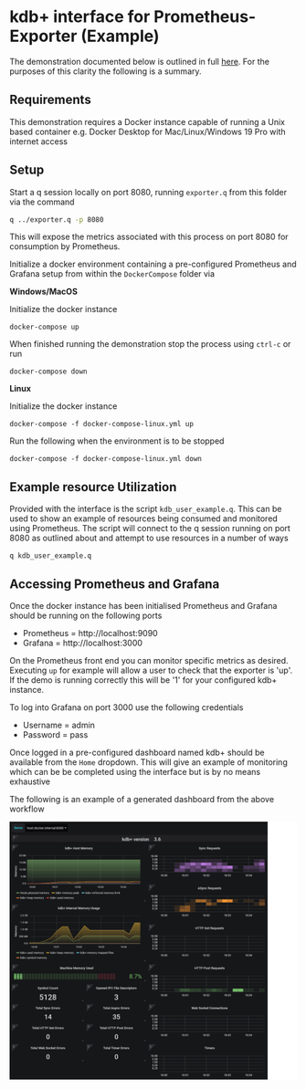 # kdb+ interface for Prometheus-Exporter (Example)

The demonstration documented below is outlined in full [here](https://code.kx.com/q/interfaces/prom/exporter/examples). For the purposes of this clarity the following is a summary.

## Requirements
This demonstration requires a Docker instance capable of running a Unix based container e.g. Docker Desktop for Mac/Linux/Windows 19 Pro with internet access

## Setup

Start a q session locally on port 8080, running `exporter.q` from this folder via the command

```bash
q ../exporter.q -p 8080
```

This will expose the metrics associated with this process on port 8080 for consumption by Prometheus.

Initialize a docker environment containing a pre-configured Prometheus and Grafana setup from within the `DockerCompose` folder via

**Windows/MacOS**

Initialize the docker instance

```
docker-compose up
```

When finished running the demonstration stop the process using `ctrl-c` or run

```
docker-compose down
```

**Linux**

Initialize the docker instance

```
docker-compose -f docker-compose-linux.yml up
```

Run the following when the environment is to be stopped

```
docker-compose -f docker-compose-linux.yml down
```

## Example resource Utilization

Provided with the interface is the script `kdb_user_example.q`. This can be used to show an example of resources being consumed and monitored using Prometheus. The script will connect to the q session running on port 8080 as outlined about and attempt to use resources in a number of ways

```
q kdb_user_example.q
```

## Accessing Prometheus and Grafana

Once the docker instance has been initialised Prometheus and Grafana should be running on the following ports

- Prometheus = http://localhost:9090
- Grafana = http://localhost:3000

On the Prometheus front end you can monitor specific metrics as desired. Executing `up` for example will allow a user to check that the exporter is 'up'. If the demo is running correctly this will be '1' for your configured kdb+ instance.

To log into Grafana on port 3000 use the following credentials

- Username = admin
- Password = pass

Once logged in a pre-configured dashboard named kdb+ should be available from the `Home` dropdown. This will give an example of monitoring which can be be completed using the interface but is by no means exhaustive

The following is an example of a generated dashboard from the above workflow

![Grafana](grafana.png)
